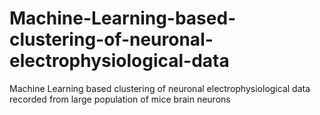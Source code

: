 # Machine-Learning-based-clustering-of-neuronal-electrophysiological-data
Machine Learning based clustering of neuronal electrophysiological data recorded from large population of mice brain neurons
